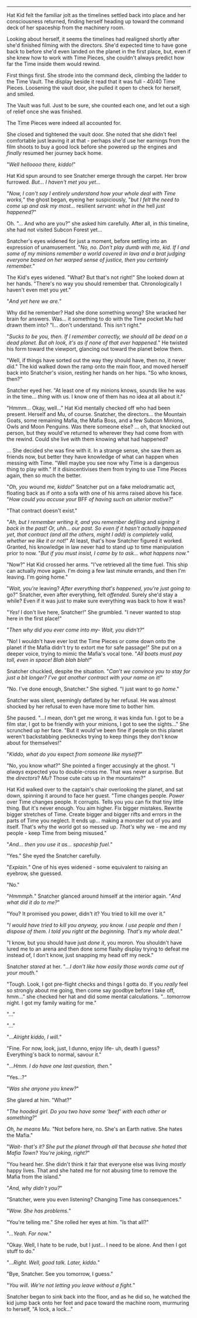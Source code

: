 ----

Hat Kid felt the familiar jolt as the timelines settled back into place and her consciousness returned, finding herself heading up toward the command deck of her spaceship from the machinery room.

Looking about herself, it seems the timelines had realigned shortly after she'd finished filming with the directors. She'd expected time to have gone back to before she'd even landed on the planet in the first place, but, even if she knew how to work with Time Pieces, she couldn't always predict how far the Time inside them would rewind.

First things first. She strode into the command deck, climbing the ladder to the Time Vault. The display beside it read that it was full - 40/40 Time Pieces. Loosening the vault door, she pulled it open to check for herself, and smiled.

The Vault was full. Just to be sure, she counted each one, and let out a sigh of relief once she was finished.

The Time Pieces were indeed all accounted for.

She closed and tightened the vault door. She noted that she didn't feel comfortable just leaving it at that - perhaps she'd use her earnings from the film shoots to buy a good lock before she powered up the engines and *finally* resumed her journey back home.

"*Well helloooo there, kiddo!*"

Hat Kid spun around to see Snatcher emerge through the carpet. Her brow furrowed. *But... I haven't met you yet...*

"*Now, I can't say I entirely understand how your whole deal with Time works,*" the ghost began, eyeing her suspiciously, "*but I felt the need to come up and ask my most...* resilient *servant: what in the* hell *just happened?*"

Oh. "... And who are you?" she asked him carefully. After all, in *this* timeline, she had not visited Subcon Forest yet...

Snatcher's eyes widened for just a moment, before settling into an expression of unamusement. "*No, no. Don't play dumb with me, kid. If I and some of my minions remember a world covered in lava and a brat judging everyone based on her warped sense of justice, then you certainly remember.*"

The Kid's eyes widened. "What? But that's not right!" She looked down at her hands. "There's no way you should remember that. Chronologically I haven't even met you yet."

"*And yet here we are.*"

Why did he remember? Had she done something wrong? She wracked her brain for answers. Was... it something to do with the Time pocket Mu had drawn them into? "I... don't understand. This isn't right."

"*Sucks to be you, then. If I remember correctly, we should all be dead on a dead planet. But oh look, it's as if none of that ever happened.*" He twisted his form toward the viewport, glancing out toward the planet below them.

"Well, if things have sorted out the way they should have, then no, it never did." The kid walked down the ramp onto the main floor, and moved herself back into Snatcher's vision, resting her hands on her hips. "So who knows, then?"

Snatcher eyed her. "At least one of my minions knows, sounds like he was in the time... *thing* with us. I know one of them has no idea at all about it."

"Hmmm... Okay, well..." Hat Kid mentally checked off who had been present. Herself and Mu, of course. Snatcher, the directors... the Mountain Goats, some remaining Mafia, the Mafia Boss, and a few Subcon Minions, Owls and Moon Penguins. Was there someone else? ... oh, that knocked out person, but they would've returned to wherever they had come from with the rewind. Could she live with them knowing what had happened?

... She decided she was fine with it. In a strange sense, she saw them as friends now, but better they have knowledge of what can happen when messing with Time. "Well maybe you see now why Time is a dangerous thing to play with." If it disincentivises them from trying to use Time Pieces again, then so much the better.

"*Oh, you* wound *me, kiddo!*" Snatcher put on a fake melodramatic act, floating back as if onto a sofa with one of his arms raised above his face. "*How could you accuse your* BFF *of having such an ulterior motive?*"

"That contract doesn't exist."

"*Ah, but I remember writing it, and* you *remember defiling* and *signing it back in the past! Or, uhh... our past. So even if it hasn't actually happened yet, that contract (and all the others, might I add) is completely valid, whether we like it or not!*" At least, that's how Snatcher figured it worked. Granted, his knowledge in law never had to stand up to time manipulation prior to now. "*But if you must insist, I came by to ask... what happens now.*"

"Now?" Hat Kid crossed her arms. "I've retrieved all the time fuel. This ship can actually move again. I'm doing a few last minute errands, and then I'm leaving. I'm going home."

"*Wait, you're* leaving? *After everything that's happened, you're just going to* go?" Snatcher, even after everything, felt *offended*. Surely she'd stay a while? Even if it was just to make sure everything was back to how it was?

"*Yes!* I don't live here, Snatcher!" She grumbled. "I never wanted to stop here in the first place!"

"*Then why did you ever come into my- Wait, you didn't?*"

"No! I wouldn't have ever lost the Time Pieces or come down onto the planet if the Mafia didn't try to extort me for safe passage!" She put on a deeper voice, trying to mimic the Mafia's vocal tone. "*All boats must pay toll, even in space! Blah blah blah!*"

Snatcher chuckled, despite the situation. "*Can't we convince you to stay for just a bit longer? I've got another contract with your name on it!*"

"No. I've done enough, Snatcher." She sighed. "I just want to go *home*."

Snatcher was silent, seemingly deflated by her refusal. He was almost shocked by her refusal to even have more time to bother him.

She paused. "...I mean, don't get me wrong, it was kinda fun. I got to be a film star, I got to be friendly with your minions, I got to see the sights..." She scrunched up her face. "But it would've been fine if people on this planet weren't backstabbing pecknecks trying to keep things they don't know about for themselves!"

"*Kiddo, what do you* expect *from someone like myself?*"

"No, you know what?" She pointed a finger accusingly at the ghost. "I *always* expected you to double-cross me. That was never a surprise. But the *directors*? *Mu*? Those cute cats up in the mountains?"

Hat Kid walked over to the captain's chair overlooking the planet, and sat down, spinning it around to face her guest. "Time changes people. *Power* over Time changes people. It corrupts. Tells you you can fix that tiny little thing. But it's never enough. You aim higher. Fix bigger mistakes. Rewrite bigger stretches of Time. Create bigger and bigger rifts and errors in the parts of Time you neglect. It ends up... making a monster out of you and itself. That's why the world got so messed up. *That's* why we - me and my people - keep Time from being misused."

"*And... then you use it as... spaceship fuel.*"

"Yes." She eyed the Snatcher carefully.

"*Explain.*" One of his eyes widened - some equivalent to raising an eyebrow, she guessed.

"No."

"*Hmmmph.*" Snatcher glanced around himself at the interior again. "*And what did it do to me?*"

"You? It promised you power, didn't it? You tried to kill me over it."

"*I would have tried to kill you anyway, you know. I use people and then I dispose of them. I told you right at the beginning. That's my whole deal.*"

"I know, but you should have just *done it*, you moron. You shouldn't have lured me to an arena and then done some flashy display trying to defeat me instead of, I don't know, just snapping my head off my neck."

Snatcher *stared* at her. "*...I don't like how easily those words came out of your mouth.*"

"Tough. Look, I got pre-flight checks and things I gotta do. If you *really* feel so strongly about me going, then come say goodbye before I take off, hmm..." she checked her hat and did some mental calculations. "...tomorrow night. I got my family waiting for me."

"..."

"..."

"*...Alright kiddo, I will.*"

"Fine. For now, look, just, I dunno, enjoy life- uh, death I guess? Everything's back to normal, savour it."

"*...Hmm. I do have one last question, then.*"

"Yes...?"

"*Was she anyone you knew?*"

She glared at him. "What?"

"*The hooded girl. Do you two have some 'beef' with each other or something?*"

*Oh, he means Mu.* "Not before here, no. She's an Earth native. She hates the Mafia."

"*Wait- that's it? She put the planet through all* that *because she hated that Mafia Town? You're joking, right?*"

"You heard her. She didn't think it fair that everyone else was living *mostly* happy lives. That and she hated me for not abusing time to remove the Mafia from the island."

"*And, why didn't you?*"

"Snatcher, were you even listening? Changing Time has consequences."

"*Wow. She has problems.*"

"You're telling me." She rolled her eyes at him. "Is that all?"

"*...Yeah. For now.*"

"Okay. Well, I hate to be rude, but I just... I need to be alone. And then I got stuff to do."

"*...Right. Well, good talk. Later, kiddo.*"

"Bye, Snatcher. See you tomorrow, I guess."

"*You will. We're not letting you leave without a fight.*"

Snatcher began to sink back into the floor, and as he did so, he watched the kid jump back onto her feet and pace toward the machine room, murmuring to herself, "A lock, a lock..."